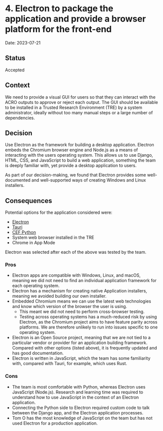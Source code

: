 # 4. Electron to package the application and provide a browser platform for the front-end

Date: 2023-07-21

## Status

Accepted

## Context

We need to provide a visual GUI for users so that they can interact with the ACRO outputs to approve or reject each output. The GUI should be available to be installed in a Trusted Research Environment (TRE) by a system administrator, ideally without too many manual steps or a large number of dependencies.

## Decision

Use Electron as the framework for building a desktop application. Electron embeds the Chromium browser engine and Node.js as a means of interacting with the users operating system. This allows us to use Django, HTML, CSS, and JavaScript to build a web application, something the team is deeply familiar with, yet provide a desktop application to users.

As part of our decision-making, we found that Electron provides some well-documented and well-supported ways of creating Windows and Linux installers.

## Consequences

Potential options for the application considered were:

- [Electron](https://www.electronjs.org/)
- [Tauri](https://tauri.app/)
- [CEF Python](https://github.com/cztomczak/cefpython)
- System web browser installed in the TRE
- Chrome in App Mode

Electron was selected after each of the above was tested by the team.

### Pros

- Electron apps are compatible with Windows, Linux, and macOS, meaning we did not need to find an individual application framework for each operating system.
- Electron has a mechanism for creating native Application installers, meaning we avoided building our own installer.
- Embedded Chromium means we can use the latest web technologies and know which version of the browser the user is using.
  - This meant we did not need to perform cross-browser testing.
  - Testing across operating systems has a much-reduced risk by using Electron, as the Chromium project aims to have feature parity across platforms. We are therefore unlikely to run into issues specific to one operating system.
- Electron is an Open Source project, meaning that we are not tied to a particular vendor or provider for an application building framework. Compared with other options (listed above), it is frequently updated and has good documentation.
- Electron is written in JavaScript, which the team has some familiarity with, compared with Tauri, for example, which uses Rust.

### Cons

- The team is most comfortable with Python, whereas Electron uses JavaScript (Node.js). Research and learning time was required to understand how to use JavaScript in the context of an Electron application.
- Connecting the Python side to Electron required custom code to talk between the Django app, and the Electron application processes.
- Tom O has the most knowledge of JavaScript on the team but has not used Electron for a production application.
